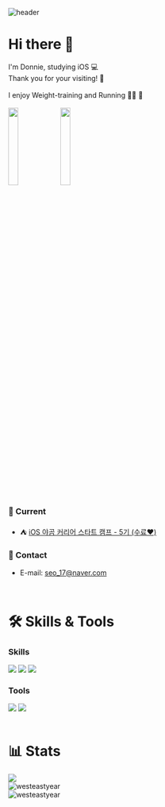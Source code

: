 ![header](https://capsule-render.vercel.app/api?type=waving&color=auto&height=300&section=header&text=Donnie's%20GitHub&fontSize=80&fontColor=FFFFFF)


# Hi there 👋
I'm Donnie, studying iOS 💻 <br/>
Thank you for your visiting! 🚀 <br/>
<br/>
I enjoy Weight-training and Running 💪🏻 👟 <br/>
<br/>
<img src="https://user-images.githubusercontent.com/74251593/161505391-408c7c3b-79ee-4401-b26f-90f95d1f38c3.gif" width="20%" height="20%"/>
<img src="https://user-images.githubusercontent.com/74251593/161510257-414f4a58-cea5-4249-8b40-3db495d683e3.gif" width="20%" height="20%"/>

### 🌱 Current
- ⛺️ [iOS 야곰 커리어 스타트 캠프 - 5기 (수료❤️)](https://github.com/westeastyear/iOS_yagom_careerStater_camp)


### 📨 Contact
- E-mail: [seo_17@naver.com](seo_17@naver.com)
<br/>


# 🛠 Skills & Tools

### Skills <br/>
<img src="https://img.shields.io/badge/Swift-FA7343?style=flat-square&logo=Swift&logoColor=white"/> <img src="https://img.shields.io/badge/iOS-222222?style=flat-square&logo=Apple&logoColor=white"/> <img src="https://img.shields.io/badge/Git-F05032?style=flat-square&logo=Git&logoColor=white"/>
<br/>
### Tools <br/>
<img src="https://img.shields.io/badge/XCode-147EFB?style=flat-square&logo=xcode&logoColor=white"/> <img src="https://img.shields.io/badge/GitHub-181717?style=flat-square&logo=github&logoColor=white"/>  
<br/>

# 📊 Stats
<a href="https://hits.seeyoufarm.com"><img src="https://hits.seeyoufarm.com/api/count/incr/badge.svg?url=https%3A%2F%2Fgithub.com%2Fwesteastyear&count_bg=%2379C83D&title_bg=%23555555&icon=&icon_color=%23E7E7E7&title=hits&edge_flat=false"/></a><br/>
![westeastyear](https://github-readme-stats.vercel.app/api?username=westeastyear&show_icons=true&text_color=FFFFFF&bg_color=141722&border_color=FFFFFF) <br/>
![westeastyear](https://github-readme-stats.vercel.app/api/top-langs/?username=westeastyear&layout=compact&text_color=FFFFFF&bg_color=141722&border_color=FFFFFF)
